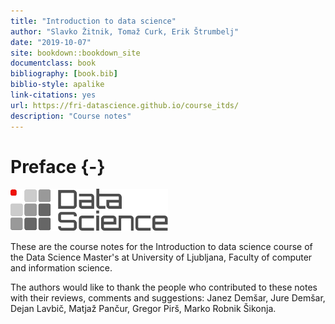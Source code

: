 ```yaml
--- 
title: "Introduction to data science"
author: "Slavko Žitnik, Tomaž Curk, Erik Štrumbelj"
date: "2019-10-07"
site: bookdown::bookdown_site
documentclass: book
bibliography: [book.bib]
biblio-style: apalike
link-citations: yes
url: https://fri-datascience.github.io/course_itds/
description: "Course notes"
---
```


# Preface {-}

<img src="logo.svg" width="50%">

These are the course notes for the Introduction to data science course of the Data Science Master's at University of Ljubljana, Faculty of computer and information science.

The authors would like to thank the people who contributed to these notes with their reviews, comments and suggestions: Janez Demšar, Jure Demšar, Dejan Lavbič, Matjaž Pančur, Gregor Pirš, Marko Robnik Šikonja.
